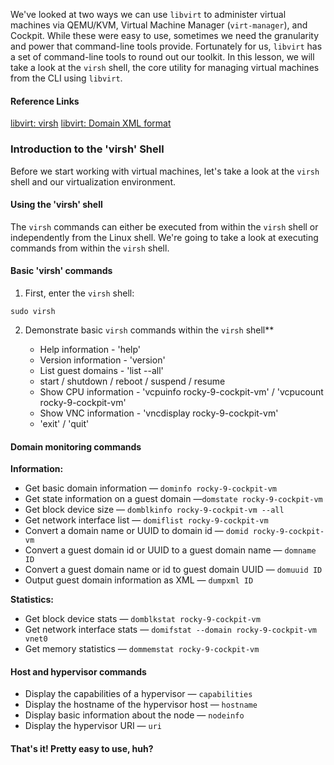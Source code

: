 We've looked at two ways we can use `libvirt` to administer virtual machines via QEMU/KVM, Virtual Machine Manager (`virt-manager`), and Cockpit.  While these were easy to use, sometimes we need the granularity and power that command-line tools provide.  Fortunately for us, `libvirt` has a set of command-line tools to round out our toolkit.  In this lesson, we will take a look at the `virsh` shell, the core utility for managing virtual machines from the CLI using `libvirt`.

#### Reference Links

[libvirt: virsh](https://libvirt.org/manpages/virsh.html#synopsis)
[libvirt: Domain XML format](https://libvirt.org/formatdomain.html)

### Introduction to the 'virsh' Shell

Before we start working with virtual machines, let's take a look at the `virsh` shell and our virtualization environment.

#### Using the 'virsh' shell

The `virsh` commands can either be executed from within the `virsh` shell or independently from the Linux shell.  We're going to take a look at executing commands from within the `virsh` shell.

#### Basic 'virsh' commands

1. First, enter the `virsh` shell:
```
sudo virsh
```
2. Demonstrate basic `virsh` commands within the `virsh` shell**

    - Help information - 'help'
    - Version information - 'version'
    - List guest domains - 'list --all'
    - start / shutdown / reboot / suspend / resume
    - Show CPU information - 'vcpuinfo rocky-9-cockpit-vm' / 'vcpucount rocky-9-cockpit-vm'
    - Show VNC information - 'vncdisplay rocky-9-cockpit-vm'
    - 'exit' /  'quit'

#### Domain monitoring commands

**Information:**

- Get basic domain information — `dominfo rocky-9-cockpit-vm`
- Get state information on a guest domain —`domstate rocky-9-cockpit-vm`
- Get block device size — `domblkinfo rocky-9-cockpit-vm --all`
- Get network interface list — `domiflist rocky-9-cockpit-vm`
- Convert a domain name or UUID to domain id — `domid rocky-9-cockpit-vm`
- Convert a guest domain id or UUID to a guest domain name — `domname ID`
- Convert a guest domain name or id to guest domain UUID — `domuuid ID`
- Output guest domain information as XML — `dumpxml ID`

**Statistics:**

- Get block device stats — `domblkstat rocky-9-cockpit-vm`
- Get network interface stats — `domifstat --domain rocky-9-cockpit-vm vnet0`
- Get memory statistics — `dommemstat rocky-9-cockpit-vm`

#### Host and hypervisor commands

- Display the capabilities of a hypervisor — `capabilities`
- Display the hostname of the hypervisor host — `hostname`
- Display basic information about the node — `nodeinfo`
- Display the hypervisor URI — `uri`

#### That's it!  Pretty easy to use, huh?
